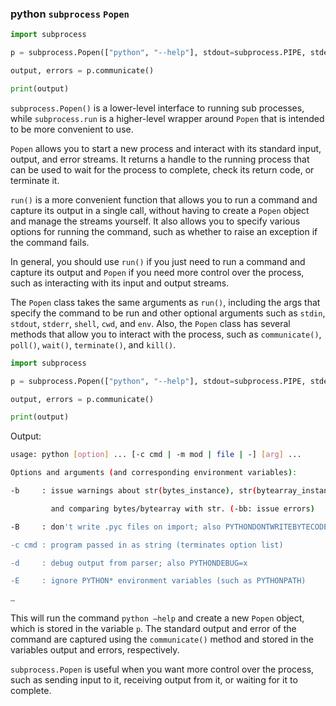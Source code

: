 
### python `subprocess`  `Popen`

```python
import subprocess

p = subprocess.Popen(["python", "--help"], stdout=subprocess.PIPE, stderr=subprocess.PIPE, text=True)

output, errors = p.communicate()

print(output)

```

`subprocess.Popen()` is a lower-level interface to running sub processes, while `subprocess.run` is a higher-level wrapper around `Popen` that is intended to be more convenient to use.

`Popen` allows you to start a new process and interact with its standard input, output, and error streams. It returns a handle to the running process that can be used to wait for the process to complete, check its return code, or terminate it.

`run()` is a more convenient function that allows you to run a command and capture its output in a single call, without having to create a `Popen` object and manage the streams yourself. It also allows you to specify various options for running the command, such as whether to raise an exception if the command fails.

In general, you should use `run()` if you just need to run a command and capture its output and `Popen` if you need more control over the process, such as interacting with its input and output streams.

The `Popen` class takes the same arguments as `run()`, including the args that specify the command to be run and other optional arguments such as `stdin`, `stdout`, `stderr`, `shell`, `cwd`, and `env`. Also, the `Popen` class has several methods that allow you to interact with the process, such as `communicate()`, `poll()`, `wait()`, `terminate()`, and `kill()`.

```python
import subprocess

p = subprocess.Popen(["python", "--help"], stdout=subprocess.PIPE, stderr=subprocess.PIPE, text=True)

output, errors = p.communicate()

print(output)

```

Output:
```sh
usage: python [option] ... [-c cmd | -m mod | file | -] [arg] ...

Options and arguments (and corresponding environment variables):

-b     : issue warnings about str(bytes_instance), str(bytearray_instance)

         and comparing bytes/bytearray with str. (-bb: issue errors)

-B     : don't write .pyc files on import; also PYTHONDONTWRITEBYTECODE=x

-c cmd : program passed in as string (terminates option list)

-d     : debug output from parser; also PYTHONDEBUG=x

-E     : ignore PYTHON* environment variables (such as PYTHONPATH)

…
```

This will run the command `python –help` and create a new `Popen` object, which is stored in the variable `p`. The standard output and error of the command are captured using the `communicate()` method and stored in the variables output and errors, respectively.

`subprocess.Popen` is useful when you want more control over the process, such as sending input to it, receiving output from it, or waiting for it to complete.